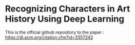 # Recognizing Characters in Art History Using Deep Learning
This is the official github repository to the paper : https://dl.acm.org/citation.cfm?id=3357242

